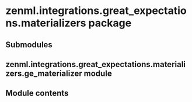 # zenml.integrations.great_expectations.materializers package

## Submodules

## zenml.integrations.great_expectations.materializers.ge_materializer module

## Module contents
